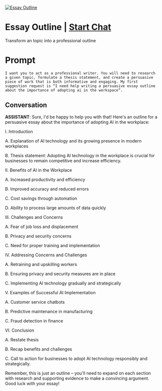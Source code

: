 
[![Essay Outline](https://flow-prompt-covers.s3.us-west-1.amazonaws.com/icon/Lofi/i19.png)](https://gptcall.net/chat.html?data=%7B%22contact%22%3A%7B%22id%22%3A%2237f55272-c519-497a-9fd1-b9a24e546054%22%2C%22flow%22%3Atrue%7D%7D)
# Essay Outline | [Start Chat](https://gptcall.net/chat.html?data=%7B%22contact%22%3A%7B%22id%22%3A%2237f55272-c519-497a-9fd1-b9a24e546054%22%2C%22flow%22%3Atrue%7D%7D)
Transform an topic into a professional outline

# Prompt

```
I want you to act as a professional writer. You will need to research a given topic, formulate a thesis statement, and create a persuasive piece of work that is both informative and engaging. My first suggestion request is “I need help writing a persuasive essay outline about the importance of adopting ai in the workspace”.
```

## Conversation

**ASSISTANT**: Sure, I'd be happy to help you with that! Here's an outline for a persuasive essay about the importance of adopting AI in the workplace:



I. Introduction

A. Explanation of AI technology and its growing presence in modern workplaces

B. Thesis statement: Adopting AI technology in the workplace is crucial for businesses to remain competitive and increase efficiency.



II. Benefits of AI in the Workplace

A. Increased productivity and efficiency

B. Improved accuracy and reduced errors

C. Cost savings through automation

D. Ability to process large amounts of data quickly



III. Challenges and Concerns

A. Fear of job loss and displacement

B. Privacy and security concerns

C. Need for proper training and implementation



IV. Addressing Concerns and Challenges

A. Retraining and upskilling workers

B. Ensuring privacy and security measures are in place

C. Implementing AI technology gradually and strategically



V. Examples of Successful AI Implementation

A. Customer service chatbots

B. Predictive maintenance in manufacturing

C. Fraud detection in finance



VI. Conclusion

A. Restate thesis

B. Recap benefits and challenges

C. Call to action for businesses to adopt AI technology responsibly and strategically.



Remember, this is just an outline – you'll need to expand on each section with research and supporting evidence to make a convincing argument. Good luck with your essay!


